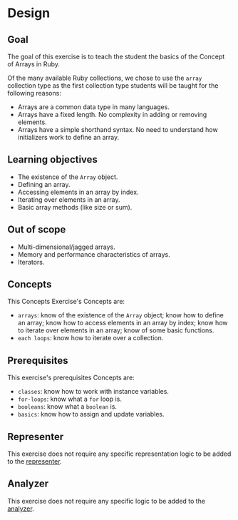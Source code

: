 # Design

## Goal

The goal of this exercise is to teach the student the basics of the Concept of Arrays in Ruby.

Of the many available Ruby collections, we chose to use the `array` collection type as the first collection type students will be taught for the following reasons:

- Arrays are a common data type in many languages.
- Arrays have a fixed length. No complexity in adding or removing elements.
- Arrays have a simple shorthand syntax. No need to understand how initializers work to define an array.

## Learning objectives

- The existence of the `Array` object.
- Defining an array.
- Accessing elements in an array by index.
- Iterating over elements in an array.
- Basic array methods (like size or sum).

## Out of scope

- Multi-dimensional/jagged arrays.
- Memory and performance characteristics of arrays.
- Iterators.

## Concepts

This Concepts Exercise's Concepts are:

- `arrays`: know of the existence of the `Array` object; know how to define an array; know how to access elements in an array by index; know how to iterate over elements in an array; know of some basic functions.
- `each loops`: know how to iterate over a collection.

## Prerequisites

This exercise's prerequisites Concepts are:

- `classes`: know how to work with instance variables.
- `for-loops`: know what a `for` loop is.
- `booleans`: know what a `boolean` is.
- `basics`: know how to assign and update variables.

## Representer

This exercise does not require any specific representation logic to be added to the [representer][representer].

## Analyzer

This exercise does not require any specific logic to be added to the [analyzer][analyzer].

[analyzer]: https://github.com/exercism/ruby-analyzer
[representer]: https://github.com/exercism/ruby-representer
